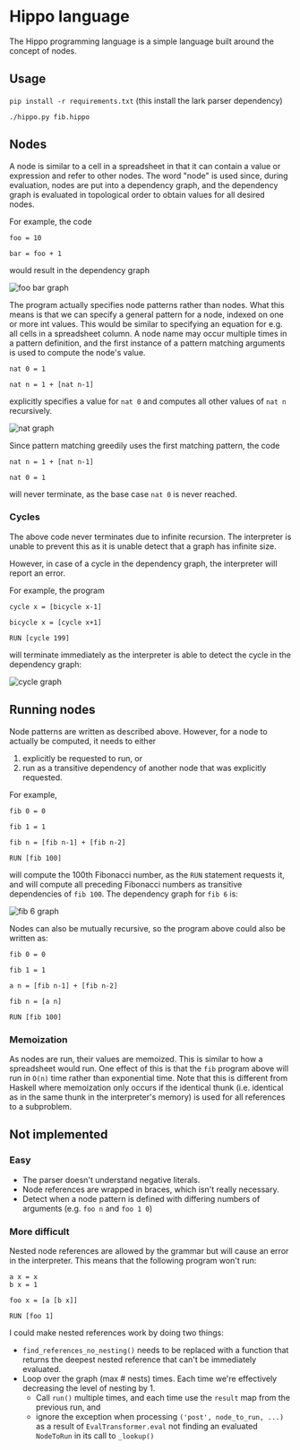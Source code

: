 # Hippo language

The Hippo programming language is a simple language built around the concept of nodes.


## Usage
`pip install -r requirements.txt` (this install the lark parser dependency)

`./hippo.py fib.hippo`

## Nodes

A node is similar to a cell in a spreadsheet in that it can contain a value or expression and refer to other nodes. The word "node" is
used since, during evaluation, nodes are put into a dependency graph, and the dependency graph is evaluated in topological order to 
obtain values for all desired nodes.

For example, the code

```
foo = 10

bar = foo + 1
```

would result in the dependency graph

![foo bar graph](docs/foobar.svg)

The program actually specifies node patterns rather than nodes. What this means is that we can specify a general pattern for a node,
indexed on one or more int values. This would be similar to specifying an equation for e.g. all cells in a spreadsheet column. A node
name may occur multiple times in a pattern definition, and the first instance of a pattern matching arguments is used to compute the node's value.

```
nat 0 = 1

nat n = 1 + [nat n-1]
```

explicitly specifies a value for `nat 0` and computes all other values of `nat n` recursively.

![nat graph](docs/nat.svg)

Since pattern matching greedily uses the first matching pattern, the code

```
nat n = 1 + [nat n-1]

nat 0 = 1
```

will never terminate, as the base case `nat 0` is never reached.

### Cycles
The above code never terminates due to infinite recursion. The interpreter is unable to prevent this as it is unable detect that a graph has infinite size.

However, in case of a cycle in the dependency graph, the interpreter will report an error.

For example, the program

```
cycle x = [bicycle x-1]

bicycle x = [cycle x+1]

RUN [cycle 199]
```

will terminate immediately as the interpreter is able to detect the cycle in the dependency graph:

![cycle graph](docs/cycle.svg)

## Running nodes

Node patterns are written as described above. However, for a node to actually be computed, it needs to either 

1. explicitly be requested to run, or 
2. run as a transitive dependency of another node that was explicitly requested.

For example, 

```
fib 0 = 0

fib 1 = 1

fib n = [fib n-1] + [fib n-2]

RUN [fib 100]
```

will compute the 100th Fibonacci number, as the `RUN` statement requests it, and will compute all preceding Fibonacci
numbers as transitive dependencies of `fib 100`. The dependency graph for `fib 6` is:

![fib 6 graph](docs/fib.svg)


Nodes can also be mutually recursive, so the program above could also be written as:

```
fib 0 = 0

fib 1 = 1

a n = [fib n-1] + [fib n-2]

fib n = [a n]

RUN [fib 100]
```

### Memoization

As nodes are run, their values are memoized. This is similar to how a spreadsheet would run. One effect of this is that the `fib` program above will run in `O(n)` time rather than exponential time. Note that this is different from Haskell where memoization only occurs if the identical thunk (i.e. identical as in the same thunk in the interpreter's memory) is used for all references to a subproblem.

## Not implemented

### Easy

* The parser doesn't understand negative literals.
* Node references are wrapped in braces, which isn't really necessary.
* Detect when a node pattern is defined with differing numbers of arguments (e.g. `foo n` and `foo 1 0`)

### More difficult

Nested node references are allowed by the grammar but will cause an error in the interpreter. This means that the following program won't run:

```
a x = x
b x = 1

foo x = [a [b x]]

RUN [foo 1]
```

I could make nested references work by doing two things:

  * `find_references_no_nesting()` needs to be replaced with a function that returns the deepest nested reference that can't be immediately evaluated.
  * Loop over the graph (max # nests) times. Each time we're effectively decreasing the level of nesting by 1.
    - Call `run()` multiple times, and each time use the `result` map from the previous run, and 
    - ignore the exception when processing `('post', node_to_run, ...)` as a result of `EvalTransformer.eval` not finding an evaluated `NodeToRun` in its call to `_lookup()`
